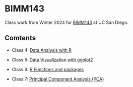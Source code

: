 # BIMM143
Class work from Winter 2024 for [BIMM143](https://bioboot.github.io/bimm143_W24/) at UC San Diego.

## Comtents

- Class 4: [Data Analysis with R](https://github.com/lanadoan/BIMM143/tree/2c4bc436ed71deea61549d2b3eadc3f0e8e74fb5/class04)

- Class 5: [Data Visualization with ggplot2](https://github.com/lanadoan/BIMM143/tree/41cbd77e3b8ee7a5bba19ac04e800f87975e1576/class05)

- Class 6: [R Functions and packages](https://github.com/lanadoan/BIMM143/tree/2c4bc436ed71deea61549d2b3eadc3f0e8e74fb5/class06)

- Class 7: [Principal Component Analysis (PCA)](https://github.com/lanadoan/BIMM143/tree/1020eb87afcd49aaa1537460e0a7d90ff4da1586/class07)
